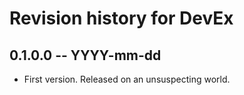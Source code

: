# Revision history for DevEx

## 0.1.0.0 -- YYYY-mm-dd

* First version. Released on an unsuspecting world.
